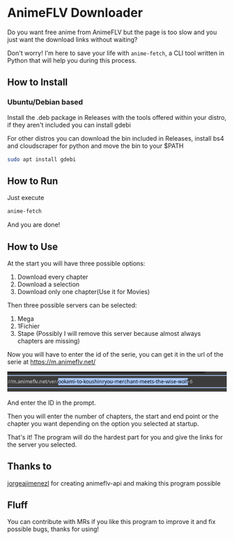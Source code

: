 # AnimeFLV Downloader

Do you want free anime from AnimeFLV but the page is too slow and you just want the download links without waiting?

Don't worry! I'm here to save your life with `anime-fetch`, a CLI tool written in Python that will help you during this process.

## How to Install

### Ubuntu/Debian based

Install the .deb package in Releases with the tools offered within your distro, if they aren't included you can install gdebi

For other distros you can download the bin included in Releases, install bs4 and cloudscraper for python and move the bin to your $PATH

```sh
sudo apt install gdebi
```

## How to Run

Just execute

```sh
anime-fetch
```

And you are done!

## How to Use

At the start you will have three possible options:

1. Download every chapter
2. Download a selection
3. Download only one chapter(Use it for Movies)

Then three possible servers can be selected:

1. Mega
2. 1Fichier
3. Stape (Possibly I will remove this server because almost always chapters are missing)

Now you will have to enter the id of the serie, you can get it in the url of the serie at <https://m.animeflv.net/>

![image](assets/link-preview.png)

And enter the ID in the prompt.

Then you will enter the number of chapters, the start and end point or the chapter you want depending on the option you selected at startup.

That's it! The program will do the hardest part for you and give the links for the server you selected.

## Thanks to

[jorgeajimenezl](https://github.com/jorgeajimenezl/) for creating animeflv-api and making this program possible

## Fluff

You can contribute with MRs if you like this program to improve it and fix possible bugs, thanks for using!
